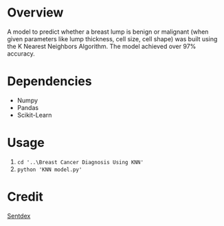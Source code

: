 # Overview
A model to predict whether a breast lump is benign or malignant (when given parameters like lump thickness, cell size, cell shape) was built using the K Nearest Neighbors Algorithm.
The model achieved over 97% accuracy.

# Dependencies
* Numpy
* Pandas
* Scikit-Learn

# Usage
1. `cd '..\Breast Cancer Diagnosis Using KNN' `
1. `python 'KNN model.py'`

# Credit
[Sentdex](https://www.youtube.com/channel/UCfzlCWGWYyIQ0aLC5w48gBQ)
